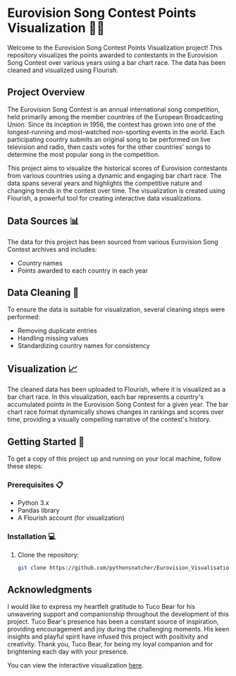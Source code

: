# Eurovision Song Contest Points Visualization 🎤🎶

Welcome to the Eurovision Song Contest Points Visualization project! This repository visualizes the points awarded to contestants in the Eurovision Song Contest over various years using a bar chart race. The data has been cleaned and visualized using Flourish.


## Project Overview
The Eurovision Song Contest is an annual international song competition, held primarily among the member countries of the European Broadcasting Union. Since its inception in 1956, the contest has grown into one of the longest-running and most-watched non-sporting events in the world. Each participating country submits an original song to be performed on live television and radio, then casts votes for the other countries' songs to determine the most popular song in the competition.

This project aims to visualize the historical scores of Eurovision contestants from various countries using a dynamic and engaging bar chart race. The data spans several years and highlights the competitive nature and changing trends in the contest over time. The visualization is created using Flourish, a powerful tool for creating interactive data visualizations.

## Data Sources 📊
The data for this project has been sourced from various Eurovision Song Contest archives and includes:
- Country names
- Points awarded to each country in each year

## Data Cleaning 🧹
To ensure the data is suitable for visualization, several cleaning steps were performed:
- Removing duplicate entries
- Handling missing values
- Standardizing country names for consistency

## Visualization 📈
The cleaned data has been uploaded to Flourish, where it is visualized as a bar chart race. In this visualization, each bar represents a country's accumulated points in the Eurovision Song Contest for a given year. The bar chart race format dynamically shows changes in rankings and scores over time, providing a visually compelling narrative of the contest's history.

## Getting Started 🚀
To get a copy of this project up and running on your local machine, follow these steps:

### Prerequisites 📋
- Python 3.x
- Pandas library
- A Flourish account (for visualization)

### Installation 💻
1. Clone the repository:
   ```bash
   git clone https://github.com/pythonsnatcher/Eurovision_Visualisation.git

## Acknowledgments

I would like to express my heartfelt gratitude to Tuco Bear for his unwavering support and companionship throughout the development of this project. Tuco Bear's presence has been a constant source of inspiration, providing encouragement and joy during the challenging moments. His keen insights and playful spirit have infused this project with positivity and creativity. Thank you, Tuco Bear, for being my loyal companion and for brightening each day with your presence.


You can view the interactive visualization [here](https://public.flourish.studio/visualisation/18634486).

